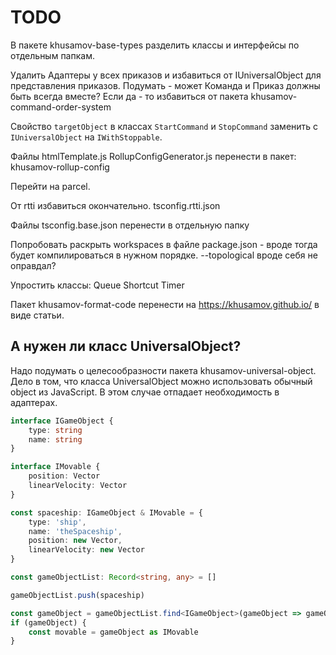 TODO
====

В пакете khusamov-base-types разделить классы и интерфейсы по отдельным папкам.

Удалить Адаптеры у всех приказов и избавиться от IUniversalObject для представления приказов.
Подумать - может Команда и Приказ должны быть всегда вместе?
Если да - то избавиться от пакета khusamov-command-order-system

Свойство `targetObject` в классах `StartCommand` и `StopCommand` заменить с `IUniversalObject` на `IWithStoppable`.

Файлы
htmlTemplate.js
RollupConfigGenerator.js
перенести в пакет:
khusamov-rollup-config

Перейти на parcel.

От rtti избавиться окончательно.
tsconfig.rtti.json

Файлы 
tsconfig.base.json
перенести в отдельную папку

Попробовать раскрыть workspaces в файле package.json - вроде тогда будет компилироваться в нужном порядке.
--topological вроде себя не оправдал?

Упростить классы:
Queue
Shortcut
Timer

Пакет khusamov-format-code перенести на https://khusamov.github.io/ в виде статьи.

А нужен ли класс UniversalObject?
---------------------------------

Надо подумать о целесообразности пакета khusamov-universal-object.
Дело в том, что класса UniversalObject можно использовать обычный object из JavaScript.
В этом случае отпадает необходимость в адаптерах.

```typescript
interface IGameObject {
	type: string
    name: string
}

interface IMovable {
	position: Vector
	linearVelocity: Vector
}

const spaceship: IGameObject & IMovable = {
	type: 'ship',
    name: 'theSpaceship',
	position: new Vector,
    linearVelocity: new Vector
}

const gameObjectList: Record<string, any> = []

gameObjectList.push(spaceship)

const gameObject = gameObjectList.find<IGameObject>(gameObject => gameObject.name === 'theSpaceship')
if (gameObject) {
	const movable = gameObject as IMovable
}
```